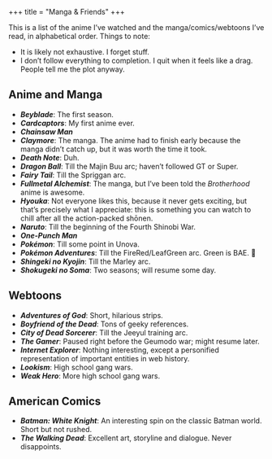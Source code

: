 +++
title = "Manga & Friends"
+++

This is a list of the anime I’ve watched and the manga/comics/webtoons I’ve read, in alphabetical order. Things to note:
- It is likely not exhaustive. I forget stuff.
- I don’t follow everything to completion. I quit when it feels like a drag. People tell me the plot anyway.

## Anime and Manga

- **_Beyblade_**: The first season.
- **_Cardcaptors_**: My first anime ever.
- **_Chainsaw Man_**
- **_Claymore_**: The manga. The anime had to finish early because the manga didn’t catch up, but it was worth the time it took.
- **_Death Note_**: Duh.
- **_Dragon Ball_**: Till the Majin Buu arc; haven’t followed GT or Super.
- **_Fairy Tail_**: Till the Spriggan arc.
- **_Fullmetal Alchemist_**: The manga, but I’ve been told the _Brotherhood_ anime is awesome.
- **_Hyouka_**: Not everyone likes this, because it never gets exciting, but that’s precisely what I appreciate: this is something you can watch to chill after all the action-packed shōnen.
- **_Naruto_**: Till the beginning of the Fourth Shinobi War.
- **_One-Punch Man_**
- **_Pokémon_**: Till some point in Unova.
- **_Pokémon Adventures_**: Till the FireRed/LeafGreen arc. Green is BAE. 💚
- **_Shingeki no Kyojin_**: Till the Marley arc.
- **_Shokugeki no Soma_**: Two seasons; will resume some day.

## Webtoons

- **_Adventures of God_**: Short, hilarious strips.
- **_Boyfriend of the Dead_**: Tons of geeky references.
- **_City of Dead Sorcerer_**: Till the Jeeyul training arc.
- **_The Gamer_**: Paused right before the Geumodo war; might resume later.
- **_Internet Explorer_**: Nothing interesting, except a personified representation of important entities in web history.
- **_Lookism_**: High school gang wars.
- **_Weak Hero_**: More high school gang wars.

## American Comics

- **_Batman: White Knight_**: An interesting spin on the classic Batman world. Short but not rushed.
- **_The Walking Dead_**: Excellent art, storyline and dialogue. Never disappoints.
